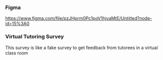 ### Figma

https://www.figma.com/file/pzJHprm0Pc1poV1hjvaMtE/Untitled?node-id=15%3A0

### Virtual Tutoring Survey

This survey is like a fake survey to get feedback from tutorees in a virtual class room